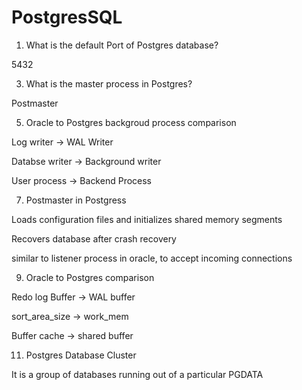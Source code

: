 # PostgresSQL

1. What is the default Port of Postgres database?

5432

3. What is the master process in Postgres?
   
Postmaster

5. Oracle to Postgres backgroud process comparison
   
Log writer -> WAL Writer

Databse writer -> Background writer

User process -> Backend Process

7. Postmaster in Postgress

Loads configuration files and initializes shared memory segments

Recovers database after crash recovery

similar to listener process in oracle, to accept incoming connections

9. Oracle to Postgres comparison
    
Redo log Buffer -> WAL buffer

sort_area_size -> work_mem

Buffer cache -> shared buffer

11. Postgres Database Cluster
    
It is a group of databases running out of a particular PGDATA







